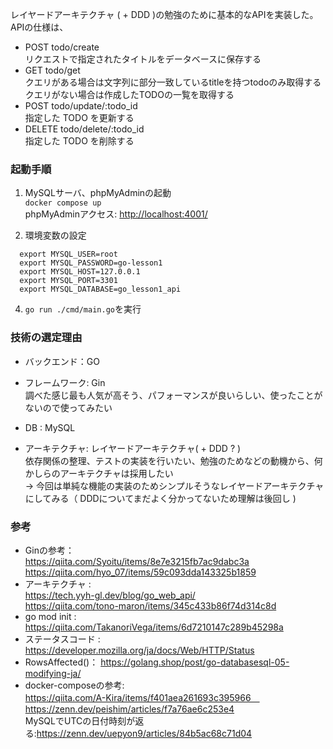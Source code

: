 
レイヤードアーキテクチャ ( + DDD )の勉強のために基本的なAPIを実装した。   
APIの仕様は、
* POST  todo/create   
   リクエストで指定されたタイトルをデータベースに保存する
* GET   todo/get   
   クエリがある場合は文字列に部分一致しているtitleを持つtodoのみ取得する  
   クエリがない場合は作成したTODOの一覧を取得する
* POST  todo/update/:todo_id   
   指定した TODO を更新する
* DELETE  todo/delete/:todo_id   
   指定した TODO を削除する

### 起動手順
1. MySQLサーバ、phpMyAdminの起動  
  `docker compose up`  
   phpMyAdminアクセス: <http://localhost:4001/>

2. 環境変数の設定
```
  export MYSQL_USER=root          
  export MYSQL_PASSWORD=go-lesson1
  export MYSQL_HOST=127.0.0.1
  export MYSQL_PORT=3301
  export MYSQL_DATABASE=go_lesson1_api
```
4. `go run ./cmd/main.go`を実行

### 技術の選定理由
* バックエンド：GO
* フレームワーク: Gin  
  調べた感じ最も人気が高そう、パフォーマンスが良いらしい、使ったことがないので使ってみたい  
  
* DB : MySQL  

* アーキテクチャ: レイヤードアーキテクチャ( +  DDD ? )  
  依存関係の整理、テストの実装を行いたい、勉強のためなどの動機から、何かしらのアーキテクチャは採用したい  
  → 今回は単純な機能の実装のためシンプルそうなレイヤードアーキテクチャにしてみる（ DDDについてまだよく分かってないため理解は後回し )
  
### 参考
* Ginの参考：    
  https://qiita.com/Syoitu/items/8e7e3215fb7ac9dabc3a    
  https://qiita.com/hyo_07/items/59c093dda143325b1859    
* アーキテクチャ :    
   https://tech.yyh-gl.dev/blog/go_web_api/   
   https://qiita.com/tono-maron/items/345c433b86f74d314c8d
* go mod init  :  https://qiita.com/TakanoriVega/items/6d7210147c289b45298a  
* ステータスコード : https://developer.mozilla.org/ja/docs/Web/HTTP/Status  
* RowsAffected()： https://golang.shop/post/go-databasesql-05-modifying-ja/  
* docker-composeの参考:  
  https://qiita.com/A-Kira/items/f401aea261693c395966　 　  
  https://zenn.dev/peishim/articles/f7a76ae6c253e4     
  MySQLでUTCの日付時刻が返る:https://zenn.dev/uepyon9/articles/84b5ac68c71d04  
